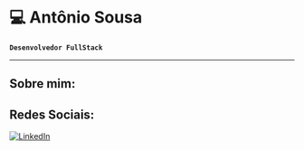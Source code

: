 # 💻 Antônio Sousa

**`Desenvolvedor FullStack`**

---

## Sobre mim:

## Redes Sociais:
[![LinkedIn](https://img.shields.io/badge/LinkedIn-%230077B5.svg?logo=linkedin&logoColor=white)](www.linkedin.com/in/antônio-sousa) 
